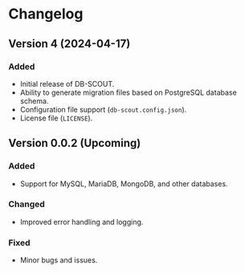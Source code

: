# Changelog

## Version 4 (2024-04-17)

### Added
- Initial release of DB-SCOUT.
- Ability to generate migration files based on PostgreSQL database schema.
- Configuration file support (`db-scout.config.json`).
- License file (`LICENSE`).

## Version 0.0.2 (Upcoming)

### Added
- Support for MySQL, MariaDB, MongoDB, and other databases.

### Changed
- Improved error handling and logging.

### Fixed
- Minor bugs and issues.
